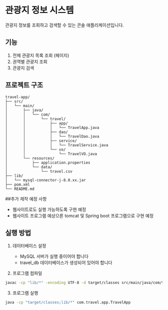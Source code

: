 # 관광지 정보 시스템

관광지 정보를 조회하고 검색할 수 있는 콘솔 애플리케이션입니다.

## 기능

1. 전체 관광지 목록 조회 (페이지)
2. 권역별 관광지 조회
3. 관광지 검색

## 프로젝트 구조

```
travel-app/
├── src/
│   └── main/
│       ├── java/
│       │   └── com/
│       │       └── travel/
│       │           ├── app/
│       │           │   └── TravelApp.java
│       │           ├── dao/
│       │           │   └── TravelDao.java
│       │           ├── service/
│       │           │   └── TravelService.java
│       │           └── vo/
│       │               └── TravelVO.java
│       └── resources/
│           ├── application.properties
│           └── data/
│               └── travel.csv
├── lib/
│   └── mysql-connector-j-8.0.xx.jar
├── pom.xml
└── README.md
```

##추가 제작 예정 사항
- 웹사이트로도 실행 가능하도록 구현 예정
- 웹사이트 프로그램 예상으론 tomcat 및 Spring boot 프로그램으로 구현 예정

## 실행 방법

1. 데이터베이스 설정
   - MySQL 서버가 실행 중이어야 합니다
   - travel_db 데이터베이스가 생성되어 있어야 합니다

2. 프로그램 컴파일
```bash
javac -cp "lib/*" -encoding UTF-8 -d target/classes src/main/java/com/travel/**/*.java
```

3. 프로그램 실행
```bash
java -cp "target/classes;lib/*" com.travel.app.TravelApp

